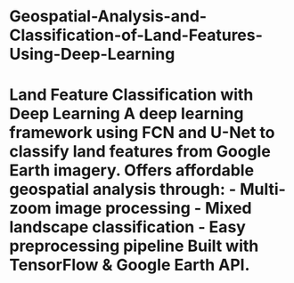 # Geospatial-Analysis-and-Classification-of-Land-Features-Using-Deep-Learning
# Land Feature Classification with Deep Learning  A deep learning framework using FCN and U-Net to classify land features from Google Earth imagery. Offers affordable geospatial analysis through: - Multi-zoom image processing - Mixed landscape classification  - Easy preprocessing pipeline  Built with TensorFlow &amp; Google Earth API.  
